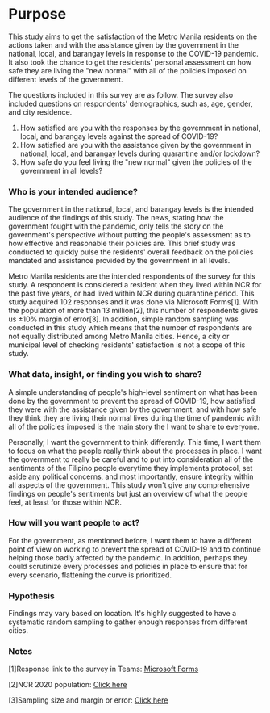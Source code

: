 # Purpose
This study aims to get the satisfaction of the Metro Manila residents on the actions taken and with the assistance given by the government in the national, local, and barangay levels in response to the COVID-19 pandemic. It also took the chance to get the residents' personal assessment on how safe they are living the "new normal" with all of the policies imposed on different levels of the government.

The questions included in this survey are as follow. The survey also included questions on respondents' demographics, such as, age, gender, and city residence.
1. How satisfied are you with the responses by the government in national, local, and barangay levels against the spread of COVID-19?
2. How satisfied are you with the assistance given by the government in national, local, and barangay levels during quarantine and/or lockdown?
3. How safe do you feel living the "new normal" given the policies of the government in all levels?

### Who is your intended audience?
The government in the national, local, and barangay levels is the intended audience of the findings of this study. The news, stating how the government fought with the pandemic, only tells the story on the government's perspective without putting  the people's assessment as to how effective and reasonable their policies are. This brief study was conducted to quickly pulse the residents' overall feedback on the policies mandated and assistance provided by the government in all levels.

Metro Manila residents are the intended respondents of the survey for this study. A respondent is considered a resident when they lived within NCR for the past five years, or had lived within NCR during quarantine period. This study acquired 102 responses and it was done via Microsoft Forms[1]. With the population of more than 13 million[2], this number of respondents gives us
±10% margin of error[3]. In addition, simple random sampling was conducted in this study which means that the number of respondents are not equally distributed among Metro Manila cities. Hence, a city or municipal level of checking residents' satisfaction is not a scope of this study.

### What data, insight, or finding you wish to share?
A simple understanding of people's high-level sentiment on what has been done by the government to prevent the spread of COVID-19, how satisfied they were with the assistance given by the government, and with how safe they think they are living their normal lives during the time of pandemic with all of the policies imposed is the main story the I want to share to everyone.

Personally, I want the government to think differently. This time, I want them to focus on what the people really think about the processes in place. I want the government to really be careful and to put into consideration all of the sentiments of the Filipino people everytime they implementa protocol, set aside any political concerns, and most importantly, ensure integrity within all aspects of the government. This study won't give any comprehensive findings on people's sentiments but just an overview of what the people feel, at least for those within NCR.

### How will you want people to act?
For the government, as mentioned before, I want them to have a different point of view on working to prevent the spread of COVID-19 and to continue helping those badly affected by the pandemic. In addition, perhaps they could scrutinize every processes and policies in place to ensure that for every scenario, flattening the curve is prioritized.

### Hypothesis
Findings may vary based on location. It's highly suggested to have a systematic random sampling to gather enough responses from different cities.

### Notes
[1]Response link to the survey in Teams: 
[Microsoft Forms](https://forms.office.com/Pages/ResponsePage.aspx?id=h2QPqA3yUEyxVMv8_O-6KyV59hl9gPxMiWxEPsJC4ltUQk1FNk5IVUc2MjQ2REJSQjA0VDc1MjhBVC4u)

[2]NCR 2020 population: [Click here](https://worldpopulationreview.com/world-cities/manila-population)

[3]Sampling size and margin or error: [Click here](http://www.tools4dev.org/resources/how-to-choose-a-sample-size/#:~:text=The%20minimum%20sample%20size%20is,to%20survey%20all%20of%20them.)

